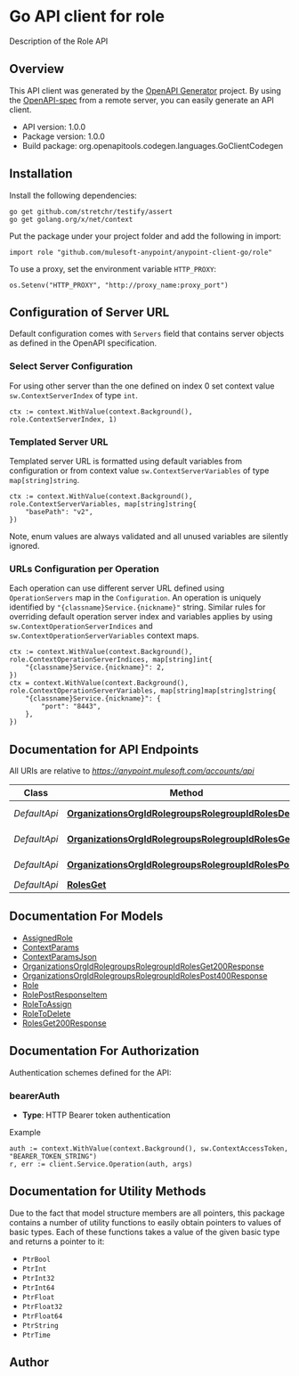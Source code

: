 # Go API client for role

Description of the Role API

## Overview
This API client was generated by the [OpenAPI Generator](https://openapi-generator.tech) project.  By using the [OpenAPI-spec](https://www.openapis.org/) from a remote server, you can easily generate an API client.

- API version: 1.0.0
- Package version: 1.0.0
- Build package: org.openapitools.codegen.languages.GoClientCodegen

## Installation

Install the following dependencies:

```shell
go get github.com/stretchr/testify/assert
go get golang.org/x/net/context
```

Put the package under your project folder and add the following in import:

```golang
import role "github.com/mulesoft-anypoint/anypoint-client-go/role"
```

To use a proxy, set the environment variable `HTTP_PROXY`:

```golang
os.Setenv("HTTP_PROXY", "http://proxy_name:proxy_port")
```

## Configuration of Server URL

Default configuration comes with `Servers` field that contains server objects as defined in the OpenAPI specification.

### Select Server Configuration

For using other server than the one defined on index 0 set context value `sw.ContextServerIndex` of type `int`.

```golang
ctx := context.WithValue(context.Background(), role.ContextServerIndex, 1)
```

### Templated Server URL

Templated server URL is formatted using default variables from configuration or from context value `sw.ContextServerVariables` of type `map[string]string`.

```golang
ctx := context.WithValue(context.Background(), role.ContextServerVariables, map[string]string{
	"basePath": "v2",
})
```

Note, enum values are always validated and all unused variables are silently ignored.

### URLs Configuration per Operation

Each operation can use different server URL defined using `OperationServers` map in the `Configuration`.
An operation is uniquely identified by `"{classname}Service.{nickname}"` string.
Similar rules for overriding default operation server index and variables applies by using `sw.ContextOperationServerIndices` and `sw.ContextOperationServerVariables` context maps.

```golang
ctx := context.WithValue(context.Background(), role.ContextOperationServerIndices, map[string]int{
	"{classname}Service.{nickname}": 2,
})
ctx = context.WithValue(context.Background(), role.ContextOperationServerVariables, map[string]map[string]string{
	"{classname}Service.{nickname}": {
		"port": "8443",
	},
})
```

## Documentation for API Endpoints

All URIs are relative to *https://anypoint.mulesoft.com/accounts/api*

Class | Method | HTTP request | Description
------------ | ------------- | ------------- | -------------
*DefaultApi* | [**OrganizationsOrgIdRolegroupsRolegroupIdRolesDelete**](docs/DefaultApi.md#organizationsorgidrolegroupsrolegroupidrolesdelete) | **Delete** /organizations/{orgId}/rolegroups/{rolegroupId}/roles | 
*DefaultApi* | [**OrganizationsOrgIdRolegroupsRolegroupIdRolesGet**](docs/DefaultApi.md#organizationsorgidrolegroupsrolegroupidrolesget) | **Get** /organizations/{orgId}/rolegroups/{rolegroupId}/roles | 
*DefaultApi* | [**OrganizationsOrgIdRolegroupsRolegroupIdRolesPost**](docs/DefaultApi.md#organizationsorgidrolegroupsrolegroupidrolespost) | **Post** /organizations/{orgId}/rolegroups/{rolegroupId}/roles | 
*DefaultApi* | [**RolesGet**](docs/DefaultApi.md#rolesget) | **Get** /roles | 


## Documentation For Models

 - [AssignedRole](docs/AssignedRole.md)
 - [ContextParams](docs/ContextParams.md)
 - [ContextParamsJson](docs/ContextParamsJson.md)
 - [OrganizationsOrgIdRolegroupsRolegroupIdRolesGet200Response](docs/OrganizationsOrgIdRolegroupsRolegroupIdRolesGet200Response.md)
 - [OrganizationsOrgIdRolegroupsRolegroupIdRolesPost400Response](docs/OrganizationsOrgIdRolegroupsRolegroupIdRolesPost400Response.md)
 - [Role](docs/Role.md)
 - [RolePostResponseItem](docs/RolePostResponseItem.md)
 - [RoleToAssign](docs/RoleToAssign.md)
 - [RoleToDelete](docs/RoleToDelete.md)
 - [RolesGet200Response](docs/RolesGet200Response.md)


## Documentation For Authorization


Authentication schemes defined for the API:
### bearerAuth

- **Type**: HTTP Bearer token authentication

Example

```golang
auth := context.WithValue(context.Background(), sw.ContextAccessToken, "BEARER_TOKEN_STRING")
r, err := client.Service.Operation(auth, args)
```


## Documentation for Utility Methods

Due to the fact that model structure members are all pointers, this package contains
a number of utility functions to easily obtain pointers to values of basic types.
Each of these functions takes a value of the given basic type and returns a pointer to it:

* `PtrBool`
* `PtrInt`
* `PtrInt32`
* `PtrInt64`
* `PtrFloat`
* `PtrFloat32`
* `PtrFloat64`
* `PtrString`
* `PtrTime`

## Author



